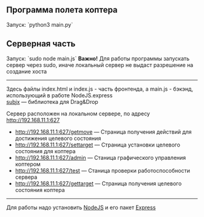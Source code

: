 <h2>Программа полета коптера</h2>
Запуск:
`python3 main.py`  

<h2>Серверная часть</h2>
Запуск:
`sudo node main.js`  
<b>Важно!</b> Для работы программы запускать сервер через sudo, иначе локальный сервер не выдаст разрешение на создание хоста<br />

---

Здесь файлы index.html и index.js - часть фронтенда, а main.js - бэкэнд, использующий в работе NodeJS.express  
[subjx](https://github.com/nichollascarter/subjx) — библиотека для Drag&Drop

Сервер расположен на локальном сервере, по адресу http://192.168.11.1:627

+ http://192.168.11.1:627/getmove — Страница получения действий для достижения целевого состояния
+ http://192.168.11.1:627/settarget — Страница установки целевого состояния для коптера
+ http://192.168.11.1:627/admin — Станица графического управления коптером
+ http://192.168.11.1:627/test — Станица проверки работоспособности сервера
+ http://192.168.11.1:627/gettarget — Страница получения целевого состояния коптера

---

Для работы надо установить [NodeJS](https://nodejs.org/en/) и его пакет [Express](https://expressjs.com/)